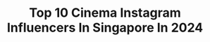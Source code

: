 ---
title: Top 10 Cinema Instagram Influencers In Singapore In 2024
description: >-
  Find top cinema Instagram influencers in Singapore in 2024. Most popular hashtags: #instagood #singapore #throwback.
platform: Instagram
hits: 10
text_top: Analyze the most popular Instagram influencers on inBeat.
text_bottom: Our platform holds 10 Instagram influencers like this in Singapore for you to pitch.
profiles:
  - username: "sgbosley"
    fullname: >-
      Shawn Bosley • Film & TV
    bio: >-
      🎬 Producer | Cinematographer | Editor 📽 Filmmaking & Photography 📧 bosley.sg@gmail.com 👇 Social Media 👇
    location: "Singapore"
    followers: 39737
    engagement: 240
    commentsToLikes: 0.060022
    id: ck8t9iadxo71j0j784ackwl6u
    verified: false
    hashtags: ""
  - username: "nurmituomas"
    fullname: >-
      Tuomas Nurmi
    bio: >-
      cinematographer
    location: "Singapore"
    followers: 5567
    engagement: 924
    commentsToLikes: 0.012071
    id: ck6tmpnay8abh0j714eyni9rt
    verified: false
    hashtags: "#35mm, #120film"
  - username: "suria_velan"
    fullname: >-
      T Suriavelan
    bio: >-
      Actor | Writer | Director | Lyricist
    location: "Singapore"
    followers: 326857
    engagement: 688
    commentsToLikes: 0.010209
    id: ck0w3gchst9c60i19h648ztbb
    verified: false
    hashtags: "#netflixmovies, #memes, #art, #enakkumattum"
  - username: "qhventures"
    fullname: >-
      Qi Hao | Singapore Photographer
    bio: >-
      📧: qh@hqhventures.com 🇸🇬 | Work @cratorsco
    location: "Singapore"
    followers: 54000
    engagement: 91
    commentsToLikes: 0.037725
    id: ck0w2ol1upfba0i19yfci2irw
    verified: false
    hashtags: "#galaxys24, #thenzeffect, #withgalaxy, #newzealand"
  - username: "s_forshirley"
    fullname: >-
      Shirley, My Space
    bio: >-
      Digital Creator #ugccreator #ugc @sgfavesofficial/ For collab: DM
    location: "Singapore"
    followers: 7051
    engagement: 302
    commentsToLikes: 0.351306
    id: clm70aj7vge3a0j089agf1ncq
    verified: false
    hashtags: "#sgchildren, #sgig, #discoverunder8k, #orchard"
  - username: "arianteo"
    fullname: >-
      Arian Teo 🇸🇬
    bio: >-
      Creative Direction / Edits / Film Tiktok: arianteo (4.3m+) Shoots/Collabs: Hello@arianteo.com
    location: "Singapore"
    followers: 732630
    engagement: 1783
    commentsToLikes: 0.004421
    id: ck5cb6ykxeuxt0i11tvvxcn5f
    verified: false
    hashtags: "#bts, #nikoncreators, #weebill3s, #z30"
  - username: "kate_insigne"
    fullname: >-
      Kate Insigne
    bio: >-
      🔆𝔽𝕒𝕞𝕚𝕝𝕪|𝔽𝕠𝕠𝕕𝕚𝕖|𝕃𝕚𝕗𝕖𝕤𝕥𝕪𝕝𝕖|𝔹𝕖𝕒𝕦𝕥𝕪|ℂ𝕠𝕠𝕜𝕤 🍽 #katehomemadediary #kateinsigneeats 🔆Mᴏᴍ ᴏғ #2boys @kengie_kaydee #kateinsigneactivities #kateinsignetravels
    location: "Singapore"
    followers: 8596
    engagement: 183
    commentsToLikes: 0.519459
    id: clm70ak2qgewe0j082lac1hx9
    verified: false
    hashtags: "#visit, #instafood, #itsmarch0324, #sgfamily"
  - username: "thesmartlocalsg"
    fullname: >-
      thesmartlocal.com
    bio: >-
      📸 Use our hashtag #TSLfeatures and your shots of SG may be featured!⁣ 📩 For enquiries, email us at hello@thesmartlocal.com⁣ 👇🏻 Click for full reads
    location: "Singapore"
    followers: 214905
    engagement: 66
    commentsToLikes: 0.006723
    id: ck5hivpmcfjql0i1129jlk73k
    verified: false
    hashtags: "#comedy, #reels, #lifeattsl, #tslmao"
  - username: "kuhasini"
    fullname: >-
      Kuhasini Gnanaseggaran
    bio: >-
      actress,model,singer,lyricist,independent artist🇸🇬🇲🇾🇮🇳 DM for collab
    location: "Singapore"
    followers: 75018
    engagement: 209
    commentsToLikes: 0.020534
    id: ck13bhdw8veqc0i19x0giplc8
    verified: false
    hashtags: "#instafashion, #tamilponnu, #bossy, #modeling"
  - username: "applehong"
    fullname: >-
      Apple Hong 洪乙心
    bio: >-
      𝘎𝘰𝘰𝘥 𝘏𝘦𝘢𝘭𝘵𝘩 𝘎𝘰𝘰𝘥 𝘍𝘰𝘰𝘥 𝘎𝘰𝘰𝘥 𝘓𝘪𝘧𝘦💃 https://www.facebook.com/applehongyixin 👁 @ilash.sg discount code: APPLEHONG20 🧜🏻‍♀️ #Keto @ketosis.healthclub
    location: "Singapore"
    followers: 58132
    engagement: 125
    commentsToLikes: 0.035294
    id: ck5qd6r84u34r0i11u9fsig2r
    verified: true
    hashtags: "#throwback, #anewnewyearwithfp, #frenchwine, #burgundy"
---